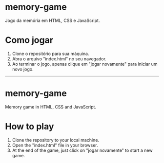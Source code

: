 # memory-game

Jogo da memória em HTML, CSS e JavaScript.

# Como jogar
1. Clone o repositório para sua máquina.
2. Abra o arquivo "index.html" no seu navegador. 
3. Ao terminar o jogo, apenas clique em "jogar novamente" para iniciar um novo jogo. 

---------------------------------------------------------------
# memory-game

Memory game in HTML, CSS and JavaScript.

# How to play
1. Clone the repository to your local machine.
2. Open the "index.html" file in your browser.
3. At the end of the game, just click on "jogar novamente" to start a new game.
